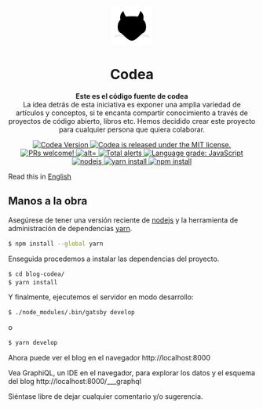 <p align="center">
  <a href="https://codea.com.mx">
    <img alt="Codea" src="src/images/favicon.png" width="80" />
  </a>
</p>
<h1 align="center">
  Codea
</h1>

<p align="center">
  <strong>Este es el código fuente de codea</strong><br>
  La idea detrás de esta iniciativa es exponer una amplia variedad de artículos y conceptos, si te encanta compartir conocimiento a través de proyectos de código abierto, libros etc. Hemos decidido crear este proyecto para cualquier persona que quiera colaborar.
</p>

<p align="center">
  <a href="https://gitlab.com/codea_/codea">
    <img src="https://img.shields.io/badge/codea-v1.0.0-blue.svg?longCache=true" alt="Codea Version" />
  </a>

  <a href="LICENSE">
    <img src="https://img.shields.io/badge/license-MIT-lightgrey.svg?longCache=true" alt="Codea is released under the MIT license." />
  </a>

  <a href="https://github.com/codea-team/codea/pulls">
    <img src="https://img.shields.io/badge/prs-welcome-blue.svg?longCache=true" alt="PRs welcome!" />
  </a>

  <a href="https://github.com/codea-team/codea">
    <img src="https://circleci.com/gh/codea-team/codea/tree/master.svg?style=svg" alt="alt="Circle Build Status" />
  </a>

  <a href="https://lgtm.com/projects/g/codea-team/codea/alerts/">
    <img alt="Total alerts" src="https://img.shields.io/lgtm/alerts/g/codea-team/codea.svg?logo=lgtm&logoWidth=18"/>
  </a>

  <a href="https://lgtm.com/projects/g/codea-team/codea/context:javascript">
    <img alt="Language grade: JavaScript" src="https://img.shields.io/lgtm/grade/javascript/g/codea-team/codea.svg?logo=lgtm&logoWidth=18"/>
  </a>

  <a href="https://nodejs.org/es/">
    <img src="https://img.shields.io/badge/node-%3E%3D10.x-brightgreen.svg?longCache=true" alt="nodejs" />
  </a>

  <a href="https://yarnpkg.com/en/docs/install">
    <img src="https://img.shields.io/badge/yarn-%3E%3D%201.10.x-blue.svg?longCache=true" alt="yarn install" />
  </a>

  <a href="https://docs.npmjs.com/getting-started/installing-node">
    <img src="https://img.shields.io/badge/npm-%3E%3D%206.x-red.svg?longCache=true" alt="npm install" />
  </a>
</p>

Read this in [English](README.en.md)

## Manos a la obra

Asegúrese de tener una versión reciente de [nodejs](https://nodejs.org) y la
herramienta de administración de dependencias [yarn](https://yarnpkg.com).

```sh
$ npm install --global yarn
```

Enseguida procedemos a instalar las dependencias del proyecto.

```sh
$ cd blog-codea/
$ yarn install
```

Y finalmente, ejecutemos el servidor en modo desarrollo:

```sh
$ ./node_modules/.bin/gatsby develop
```

o

```sh
$ yarn develop
```

Ahora puede ver el blog en el navegador http://localhost:8000

Vea GraphiQL, un IDE en el navegador, para explorar los datos y el esquema del
blog http://localhost:8000/___graphql

Siéntase libre de dejar cualquier comentario y/o sugerencia.
